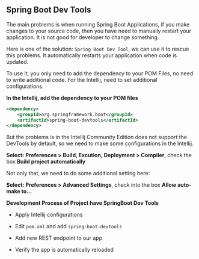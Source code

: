 ## Spring Boot Dev Tools

The main problems is when running Spring Boot Applications, if you make changes to your source code, then you have need to manually restart your application. It is not good for developer to change something.

Here is one of the solution: `Spring Boot Dev Tool`, we can use it to rescue this problems. It automatically restarts your application when code is updated.

To use it, you only need to add the dependency to your POM Files, no need to write additional code. For the Intellij, need to set additional configurations.

**In the Intellij, add the dependency to your POM files**

```xml
<dependency>
    <groupId>org.springframework.boot</groupId>
    <artifactId>spring-boot-devtools</artifactId>
</dependency>
```

But the problems is in the Intellij Community Edition does not support the DevTools by default, so we need to make some configurations in the Intellij.

**Select: Preferences > Build, Excution, Deployment > Compiler**, check the box **Build project automatically**

Not only that, we need to do some additional setting here:

**Select: Preferences > Advanced Settings**, check into the box **Allow auto-make to...**

**Development Process of Project have SpringBoot Dev Tools**

- Apply Intellij configurations

- Edit `pom.xml` and add `spring-boot-devtools`

- Add new REST endpoint to our app

- Verify the app is automatically reloaded